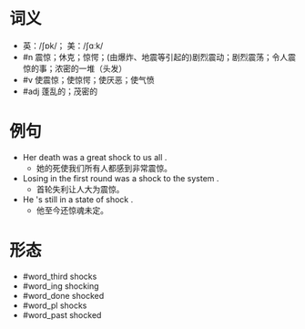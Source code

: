 # 词义
- 英：/ʃɒk/； 美：/ʃɑːk/
- #n 震惊；休克；惊愕；(由爆炸、地震等引起的)剧烈震动；剧烈震荡；令人震惊的事；浓密的一堆（头发）
- #v 使震惊；使惊愕；使厌恶；使气愤
- #adj 蓬乱的；茂密的
# 例句
- Her death was a great shock to us all .
	- 她的死使我们所有人都感到非常震惊。
- Losing in the first round was a shock to the system .
	- 首轮失利让人大为震惊。
- He 's still in a state of shock .
	- 他至今还惊魂未定。
# 形态
- #word_third shocks
- #word_ing shocking
- #word_done shocked
- #word_pl shocks
- #word_past shocked
